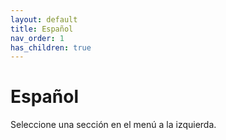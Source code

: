 ```yaml
---
layout: default
title: Español
nav_order: 1
has_children: true
---
```


# Español
Seleccione una sección en el menú a la izquierda.
